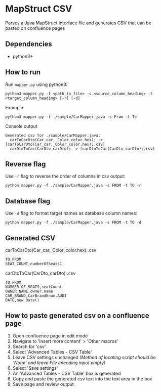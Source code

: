 # MapStruct CSV

Parses a Java MapStruct interface file and generates CSV that can be pasted on confluence pages

## Dependencies

- python3+

## How to run

Run `mapper.py` using python3:
```
python3 mapper.py -f <path_to_file> -s <source_column_heading> -t <target_column_heading> [-r] [-d]
```

Example:
```
python3 mapper.py -f ./sample/CarMapper.java -s From -t To
```

Console output
```
Generated csv for ./sample/CarMapper.java:
  carToCarDto(Car_car,_Color_color.hex); -> [carToCarDto(Car_car,_Color_color.hex);.csv]
  carDtoToCar(CarDto_carDto); -> [carDtoToCar(CarDto_carDto);.csv]
```

## Reverse flag

Use `-r` flag to reverse the order of columns in csv output:
```
python mapper.py -f ./sample/CarMapper.java -s FROM -t TO -r
```

## Database flag

Use `-d` flag to format target names as database column names:
```
python mapper.py -f ./sample/CarMapper.java -s FROM -t TO -d
```

## Generated CSV

carToCarDto(Car_car,_Color_color.hex);.csv
```
TO,FROM
SEAT_COUNT,numberOfSeats1
```

carDtoToCar(CarDto_carDto);.csv
```
TO,FROM
NUMBER_OF_SEATS,seatCount
OWNER_NAME,owner.name
CAR_BRAND,CarBrandEnum.AUDI
DATE,new Date()
```

## How to paste generated csv on a confluence page

1. Open confluence page in edit mode
1. Navigate to 'Insert more content' > 'Other macros'
1. Search for 'csv'
1. Select 'Advanced Tables - CSV Table'
1. Leave CSV settings unchanged _(Method of locating script should be 'None' and leave File encoding input empty)_
1. Select 'Save settings'
1. An 'Advanced Tables - CSV Table' box is generated
1. Copy and paste the generated csv text into the text area in the box
1. Save page and review output